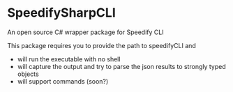 # SpeedifySharpCLI
An open source C# wrapper package for Speedify CLI

This package requires you to provide the path to speedifyCLI and 
- will run the executable with no shell
- will capture the output and try to parse the json results to strongly typed objects
- will support commands (soon?)
